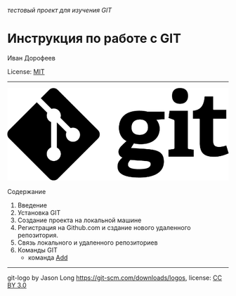 _*тестовый проект для изучения  GIT*_

# Инструкция по работе с GIT

Иван Дорофеев

 License: [MIT](/license.md "ознакомиться с текстом лицензии")

---
![](./Git-Logo-Black.png)

Содержание
  1. Введение
  2. Установка GIT
  3. Создание проекта на локальной машине
  4. Регистрация на Github.com и сздание нового удаленного репозитория.
  5. Связь локального и удаленного репозиториев
  6. Команды GIT
        + команда [Add](/add.md)

---
git-logo by Jason Long https://git-scm.com/downloads/logos,
license: [CC BY 3.0](https://creativecommons.org/licenses/by/3.0/ "license CC BY 3.0")